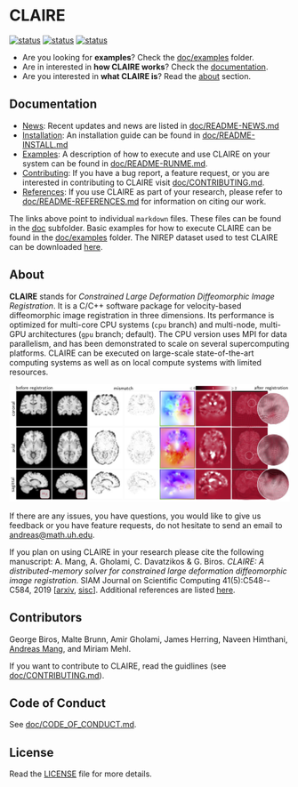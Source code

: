 # CLAIRE

[![status](https://img.shields.io/badge/arXiv-1808.04487-red)](https://arxiv.org/abs/1808.04487)
[![status](https://img.shields.io/badge/licencse-GPL-blue)](https://github.com/andreasmang/claire/tree/master/LICENSE)
[![status](https://joss.theoj.org/papers/d4af0a15946fd2161935be018820243b/status.svg)](https://joss.theoj.org/papers/d4af0a15946fd2161935be018820243b)

* Are you looking for **examples**? Check the [doc/examples](https://github.com/andreasmang/claire/tree/master/doc/examples) folder.
* Are in interested in **how CLAIRE works**? Check the [documentation](#clairedoc).
* Are you interested in **what CLAIRE is**? Read the [about](#claireabout) section.


## Documentation <a name="clairedoc"></a>
* [News](doc/README-NEWS.md): Recent updates and news are listed in [doc/README-NEWS.md](doc/README-NEWS.md)
* [Installation](doc/README-INSTALL.md): An installation guide can be found in [doc/README-INSTALL.md](doc/README-INSTALL.md)
* [Examples](doc/README-RUNME.md): A description of how to execute and use CLAIRE on your system can be found in [doc/README-RUNME.md](doc/README-RUNME.md).
* [Contributing](doc/CONTRIBUTING.md): If you have a bug report, a feature request, or you are interested in contributing to CLAIRE visit [doc/CONTRIBUTING.md](doc/CONTRIBUTING.md).
* [References](doc/README-REFERENCES.md): If you use CLAIRE as part of your research, please refer to [doc/README-REFERENCES.md](doc/README-REFERENCES.md) for information on citing our work.

The links above point to individual `markdown` files. These files can be found in the [doc](https://github.com/andreasmang/claire/tree/master/doc) subfolder. Basic examples for how to execute CLAIRE can be found in the [doc/examples](https://github.com/andreasmang/claire/tree/master/doc/examples) folder. The NIREP dataset used to test CLAIRE can be downloaded [here](https://github.com/andreasmang/nirep).


## About <a name="claireabout"></a>
**CLAIRE** stands for *Constrained Large Deformation Diffeomorphic Image Registration*. It is a C/C++ software package for velocity-based diffeomorphic image registration in three dimensions. Its performance is optimized for multi-core CPU systems (`cpu` branch) and multi-node, multi-GPU architectures (`gpu` branch; default). The CPU version uses MPI for data parallelism, and has been demonstrated to scale on several supercomputing platforms. CLAIRE can be executed on large-scale state-of-the-art computing systems as well as on local compute systems with limited resources.

<p align="center">
<img src="doc/figs/claire4brains.jpg" alt="CLAIRE4Brains"  width="800"/>
</p>

If there are any issues, you have questions, you would like to give us feedback or you have feature requests, do not hesitate to send an email to <andreas@math.uh.edu>.

If you plan on using CLAIRE in your research please cite the following manuscript:
A. Mang, A. Gholami, C. Davatzikos & G. Biros. *CLAIRE: A distributed-memory solver for constrained large deformation diffeomorphic image registration*. SIAM Journal on Scientific Computing 41(5):C548--C584, 2019 [[arxiv](https://arxiv.org/abs/1808.04487), [sisc](https://epubs.siam.org/doi/abs/10.1137/18M1207818)]. Additional references are listed [here](doc/README-REFERENCES.md).


## Contributors
George Biros, Malte Brunn, Amir Gholami, James Herring, Naveen Himthani, [Andreas Mang](mailto:andreas@math.uh.edu), and Miriam Mehl.

If you want to contribute to CLAIRE, read the guidlines (see [doc/CONTRIBUTING.md](doc/CONTRIBUTING.md)). 


## Code of Conduct
See [doc/CODE_OF_CONDUCT.md](doc/CODE_OF_CONDUCT.md).


## License
Read the [LICENSE](https://github.com/andreasmang/claire/tree/master/LICENSE) file for more details.

